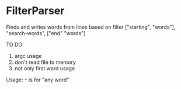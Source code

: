 # FilterParser
Finds and writes words from lines based on filter ["starting", "words"], "search-words", ["end" "words"]

TO DO:
1. argc usage
2. don't read file to memory
3. not only first word usage

Usage:
``*`` is for "any word"
